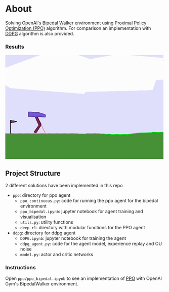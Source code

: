 # About

Solving OpenAI's [Bipedal Walker](https://gym.openai.com/envs/BipedalWalker-v2/) environment using [Proximal Policy Optimization (PPO)](https://arxiv.org/abs/1707.06347) algorithm. For comparison an implementation with [DDPG](https://arxiv.org/abs/1509.02971) algorithm is also provided.

### Results

![Trained Agent](images/trained_agent)


## Project Structure
2 different solutions have been implemented in this repo

* `ppo`: directory for ppo agent
  - `ppo_continuous.py`: code for running the ppo agent for the bipedal environment
  - `ppo_bipedal.ipynb`: jupyter notebook for agent training and visualisation
  - `utils.py`: utility functions
  - `deep_rl`: directory with modular functions for the PPO agent
* `ddpg`: directory for ddpg agent
  - `DDPG.ipynb`: jupyter notebook for training the agent
  - `ddpg_agent.py`: code for the agent model, experience replay and OU noise 
  - `model.py`: actor and critic networks
  
### Instructions

Open `ppo/ppo_bipedal.ipynb` to see an implementation of [PPO](https://arxiv.org/abs/1707.06347) with OpenAI Gym's BipedalWalker environment.
